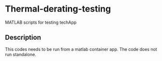 # Thermal-derating-testing
MATLAB scripts for testing techApp



## Description


This codes needs to be run from a matlab container app. The code does not run standalone.